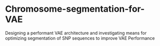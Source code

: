 # Chromosome-segmentation-for-VAE
Designing a performant VAE architecture and investigating means for optimizing segmentation of SNP sequences to improve VAE Performance
